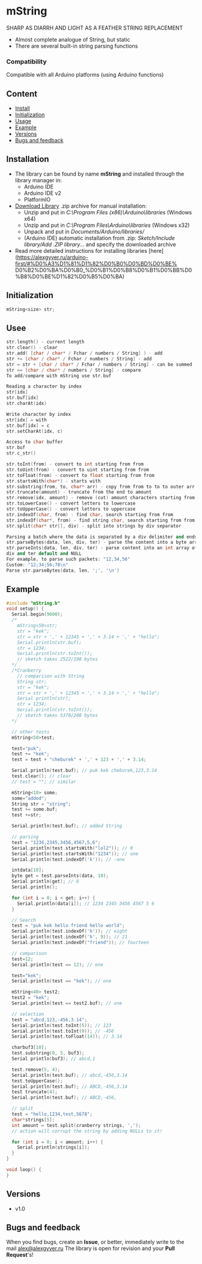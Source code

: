 # mString
SHARP AS DIARRH AND LIGHT AS A FEATHER STRING REPLACEMENT
- Almost complete analogue of String, but static
- There are several built-in string parsing functions

### Compatibility
Compatible with all Arduino platforms (using Arduino functions)

## Content
- [Install](#install)
- [Initialization](#init)
- [Usage](#usage)
- [Example](#example)
- [Versions](#versions)
- [Bugs and feedback](#feedback)

<a id="install"></a>
## Installation
- The library can be found by name **mString** and installed through the library manager in:
    - Arduino IDE
    - Arduino IDE v2
    - PlatformIO
- [Download Library](https://github.com/GyverLibs/mString/archive/refs/heads/main.zip) .zip archive for manual installation:
    - Unzip and put in *C:\Program Files (x86)\Arduino\libraries* (Windows x64)
    - Unzip and put in *C:\Program Files\Arduino\libraries* (Windows x32)
    - Unpack and put in *Documents/Arduino/libraries/*
    - (Arduino IDE) automatic installation from .zip: *Sketch/Include library/Add .ZIP library…* and specify the downloaded archive
- Read more detailed instructions for installing libraries [here] (https://alexgyver.ru/arduino-first/#%D0%A3%D1%81%D1%82%D0%B0%D0%BD%D0%BE% D0%B2%D0%BA%D0%B0_%D0%B1%D0%B8%D0%B1%D0%BB%D0%B8%D0%BE%D1%82%D0%B5%D0%BA)

<a id="init"></a>
## Initialization
```cpp
mString<size> str;
```

<a id="usage"></a>
## Usee
```cpp
str.length() - current length
str.clear() - clear
str.add( [char / char* / Fchar / numbers / String] ) - add
str += [char / char* / Fchar / numbers / String] - add
str = str + [char / char* / Fchar / numbers / String] - can be summed
str == [char / char* / numbers / String] - compare
To add/compare with mString use str.buf

Reading a character by index
str[idx]
str.buf[idx]
str.charAt(idx)

Write character by index
str[idx] = with
str.buf[idx] = c
str.setCharAt(idx, c)

Access to char buffer
str.buf
str.c_str()

str.toInt(from) - convert to int starting from from
str.toUint(from) - convert to uint starting from from
str.toFloat(from) - convert to float starting from from
str.startsWith(char*) - starts with
str.substring(from, to, char* arr) - copy from from to to to outer arr
str.truncate(amount) - truncate from the end to amount
str.remove(idx, amount) - remove (cut) amount characters starting from idx
str.toLowerCase() - convert letters to lowercase
str.toUpperCase() - convert letters to uppercase
str.indexOf(char, from) - find char, search starting from from
str.indexOf(char*, from) - find string char, search starting from from
str.split(char* str[], div) - split into strings by div separator

Parsing a batch where the data is separated by a div delimiter and ends with ter
str.parseBytes(data, len, div, ter) - parse the content into a byte array of length len
str.parseInts(data, len, div, ter) - parse content into an int array of length len
div and ter default and NULL
For example, to parse such packets: "12,34,56"
Custom: "12;34;56;78\n"
Parse str.parseBytes(data, len, ';', '\n')
```

<a id="example"></a>
## Example
```cpp
#include "mString.h"
void setup() {
  Serial.begin(9600);
  /*
    mString<50>str;
    str = "kek";
    str = str + ',' + 12345 + ',' + 3.14 + ',' + "hello";
    Serial.println(str.buf);
    str = 1234;
    Serial.println(str.toInt());
    // sketch takes 2522/198 bytes
  */
  /*Cranberry
    // comparison with String
    String str;
    str = "kek";
    str = str + ',' + 12345 + ',' + 3.14 + ',' + "hello";
    Serial println(str);
    str = 1234;
    Serial.println(str.toInt());
    // sketch takes 5370/208 bytes
  */

  // other tests
  mString<50>test;

  test="puk";
  test += "kek";
  test = test + "cheburek" + ',' + 123 + ',' + 3.14;

  Serial.println(test.buf); // puk kek cheburek,123,3.14
  test.clear(); // clear
  // test = ""; // similar

  mString<10> some;
  some="added";
  String str = "string";
  test += some.buf;
  test +=str;

  Serial.println(test.buf); // added String

  // parsing
  test = "1234,2345,3456,4567,5,6";
  Serial.println(test.startsWith("lol2")); // 0
  Serial.println(test.startsWith("1234")); // one
  Serial.println(test.indexOf('k')); // -one

  intdata[10];
  byte get = test.parseInts(data, 10);
  Serial println(get); // 6
  Serial.println();

  for (int i = 0; i < get; i++) {
    Serial.println(data[i]); // 1234 2345 3456 4567 5 6
  }

  // Search
  test = "puk kek hello friend hello world";
  Serial.println(test.indexOf('h')); // eight
  Serial.println(test.indexOf('h', 9)); // 21
  Serial.println(test.indexOf("friend")); // fourteen

  // comparison
  test=12;
  Serial.println(test == 12); // one

  test="kek";
  Serial.println(test == "kek"); // one

  mString<40> test2;
  test2 = "kek";
  Serial.println(test == test2.buf); // one

  // selection
  test = "abcd,123,-456,3.14";
  Serial.println(test.toInt(5)); // 123
  Serial.println(test.toInt(9)); // -456
  Serial.println(test.toFloat(14)); // 3.14

  charbuf3[10];
  test.substring(0, 5, buf3);
  Serial println(buf3); // abcd,1

  test.remove(5, 4);
  Serial.println(test.buf); // abcd,-456,3.14
  test.toUpperCase();
  Serial.println(test.buf); // ABCD,-456,3.14
  test truncate(4);
  Serial.println(test.buf); // ABCD,-456,

  // split
  test = "hello,1234,test,5678";
  char*strings[5];
  int amount = test.split(cranberry strings, ',');
  // action will corrupt the string by adding NULLs to it!

  for (int i = 0; i < amount; i++) {
    Serial.println(strings[i]);
  }
}

void loop() {
}
```

<a id="versions"></a>
## Versions
- v1.0

<a id="feedback"></a>
## Bugs and feedback
When you find bugs, create an **Issue**, or better, immediately write to the mail [alex@alexgyver.ru](mailto:alex@alexgyver.ru)
The library is open for revision and your **Pull Request**'s!